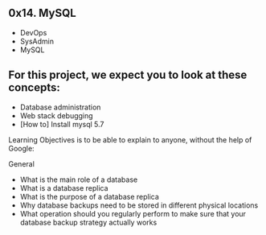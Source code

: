 ## 0x14. MySQL

* DevOps
* SysAdmin
* MySQL

## For this project, we expect you to look at these concepts:

* Database administration
* Web stack debugging
* [How to] Install mysql 5.7

Learning Objectives is to be able to explain to anyone, without the help of Google:

General
* What is the main role of a database
* What is a database replica
* What is the purpose of a database replica
* Why database backups need to be stored in different physical locations
* What operation should you regularly perform to make sure that your database backup strategy actually works
